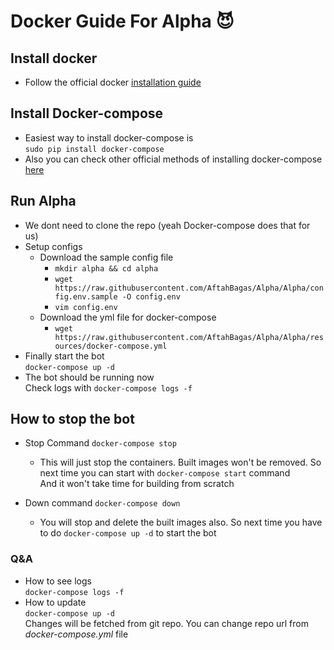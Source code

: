 # Docker Guide For Alpha 😈 #

## Install docker ##
- Follow the official docker [installation guide](https://docs.docker.com/engine/install/ubuntu/)

## Install Docker-compose ##
- Easiest way to install docker-compose is <br>
```sudo pip install docker-compose```
- Also you can check other official methods of installing docker-compose [here](https://docs.docker.com/compose/install/)

## Run Alpha ##
- We dont need to clone the repo (yeah Docker-compose does that for us)
- Setup configs
    - Download the sample config file <br>
        - ```mkdir alpha && cd alpha```
        - ```wget https://raw.githubusercontent.com/AftahBagas/Alpha/Alpha/config.env.sample -O config.env```
        - ```vim config.env```
    - Download the yml file for docker-compose
        - ```wget https://raw.githubusercontent.com/AftahBagas/Alpha/Alpha/resources/docker-compose.yml```
- Finally start the bot <br>
```docker-compose up -d```
- The bot should be running now <br>
Check logs with ```docker-compose logs -f```

## How to stop the bot ##
- Stop Command
    ```docker-compose stop```
    - This will just stop the containers. Built images won't be removed. So next time you can start with ``docker-compose start`` command <br>
    And it won't take time for building from scratch<br>
    
- Down command
    ```docker-compose down```
    - You will stop and delete the built images also. So next time you have to do ``docker-compose up -d`` to start the bot<br>
    
### Q&A ###
- How to see logs <br>
    `docker-compose logs -f`
- How to update <br>
    `docker-compose up -d` <br>
    Changes will be fetched from git repo. You can change repo url from _docker-compose.yml_ file
